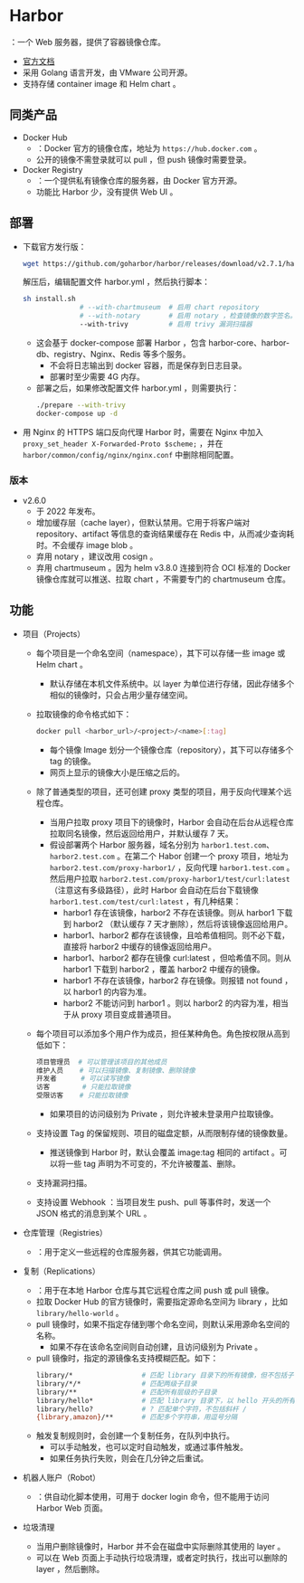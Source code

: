 # Harbor

：一个 Web 服务器，提供了容器镜像仓库。
- [官方文档](https://goharbor.io/docs/2.2.0/)
- 采用 Golang 语言开发，由 VMware 公司开源。
- 支持存储 container image 和 Helm chart 。

## 同类产品

- Docker Hub
  - ：Docker 官方的镜像仓库，地址为 `https://hub.docker.com` 。
  - 公开的镜像不需登录就可以 pull ，但 push 镜像时需要登录。
- Docker Registry
  - ：一个提供私有镜像仓库的服务器，由 Docker 官方开源。
  - 功能比 Harbor 少，没有提供 Web UI 。

## 部署

- 下载官方发行版：
  ```sh
  wget https://github.com/goharbor/harbor/releases/download/v2.7.1/harbor-online-installer-v2.7.1.tgz
  ```
  解压后，编辑配置文件 harbor.yml ，然后执行脚本：
  ```sh
  sh install.sh
                # --with-chartmuseum  # 启用 chart repository
                # --with-notary       # 启用 notary ，检查镜像的数字签名。这需要 Harbor 采用 HTTPS
                --with-trivy          # 启用 trivy 漏洞扫描器
  ```
  - 这会基于 docker-compose 部署 Harbor ，包含 harbor-core、harbor-db、registry、Nginx、Redis 等多个服务。
    - 不会将日志输出到 docker 容器，而是保存到日志目录。
    - 部署时至少需要 4G 内存。
  - 部署之后，如果修改配置文件 harbor.yml ，则需要执行：
    ```sh
    ./prepare --with-trivy
    docker-compose up -d
    ```
- 用 Nginx 的 HTTPS 端口反向代理 Harbor 时，需要在 Nginx 中加入 `proxy_set_header X-Forwarded-Proto $scheme;` ，并在 `harbor/common/config/nginx/nginx.conf` 中删除相同配置。

### 版本

- v2.6.0
  - 于 2022 年发布。
  - 增加缓存层（cache layer），但默认禁用。它用于将客户端对 repository、artifact 等信息的查询结果缓存在 Redis 中，从而减少查询耗时。不会缓存 image blob 。
  - 弃用 notary ，建议改用 cosign 。
  - 弃用 chartmuseum 。因为 helm v3.8.0 连接到符合 OCI 标准的 Docker 镜像仓库就可以推送、拉取 chart ，不需要专门的 chartmuseum 仓库。

## 功能

- 项目（Projects）
  - 每个项目是一个命名空间（namespace），其下可以存储一些 image 或 Helm chart 。
    - 默认存储在本机文件系统中。以 layer 为单位进行存储，因此存储多个相似的镜像时，只会占用少量存储空间。
  - 拉取镜像的命令格式如下：
    ```sh
    docker pull <harbor_url>/<project>/<name>[:tag]
    ```
    - 每个镜像 Image 划分一个镜像仓库（repository），其下可以存储多个 tag 的镜像。
    - 网页上显示的镜像大小是压缩之后的。

  - 除了普通类型的项目，还可创建 proxy 类型的项目，用于反向代理某个远程仓库。
    - 当用户拉取 proxy 项目下的镜像时，Harbor 会自动在后台从远程仓库拉取同名镜像，然后返回给用户，并默认缓存 7 天。
    - 假设部署两个 Harbor 服务器，域名分别为 `harbor1.test.com`、`harbor2.test.com` 。在第二个 Habor 创建一个 proxy 项目，地址为 `harbor2.test.com/proxy-harbor1/` ，反向代理 `harbor1.test.com` 。然后用户拉取 `harbor2.test.com/proxy-harbor1/test/curl:latest` （注意这有多级路径），此时 Harbor 会自动在后台下载镜像 `harbor1.test.com/test/curl:latest` ，有几种结果：
      - harbor1 存在该镜像，harbor2 不存在该镜像。则从 harbor1 下载到 harbor2 （默认缓存 7 天才删除），然后将该镜像返回给用户。
      - harbor1、harbor2 都存在该镜像，且哈希值相同。则不必下载，直接将 harbor2 中缓存的镜像返回给用户。
      - harbor1、harbor2 都存在镜像 curl:latest ，但哈希值不同。则从 harbor1 下载到 harbor2 ，覆盖 harbor2 中缓存的镜像。
      - harbor1 不存在该镜像，harbor2 存在镜像。则报错 not found ，以 harbor1 的内容为准。
      - harbor2 不能访问到 harbor1 。则以 harbor2 的内容为准，相当于从 proxy 项目变成普通项目。

  - 每个项目可以添加多个用户作为成员，担任某种角色。角色按权限从高到低如下：
    ```sh
    项目管理员  # 可以管理该项目的其他成员
    维护人员    # 可以扫描镜像、复制镜像、删除镜像
    开发者      # 可以读写镜像
    访客        # 只能拉取镜像
    受限访客    # 只能拉取镜像
    ```
    - 如果项目的访问级别为 Private ，则允许被未登录用户拉取镜像。

  - 支持设置 Tag 的保留规则、项目的磁盘定额，从而限制存储的镜像数量。
    - 推送镜像到 Harbor 时，默认会覆盖 image:tag 相同的 artifact 。可以将一些 tag 声明为不可变的，不允许被覆盖、删除。
  - 支持漏洞扫描。
  - 支持设置 Webhook ：当项目发生 push、pull 等事件时，发送一个 JSON 格式的消息到某个 URL 。

- 仓库管理（Registries）
  - ：用于定义一些远程的仓库服务器，供其它功能调用。

- 复制（Replications）
  - ：用于在本地 Harbor 仓库与其它远程仓库之间 push 或 pull 镜像。
  - 拉取 Docker Hub 的官方镜像时，需要指定源命名空间为 library ，比如 `library/hello-world` 。
  - pull 镜像时，如果不指定存储到哪个命名空间，则默认采用源命名空间的名称。
    - 如果不存在该命名空间则自动创建，且访问级别为 Private 。
  - pull 镜像时，指定的源镜像名支持模糊匹配。如下：
    ```sh
    library/*                 # 匹配 library 目录下的所有镜像，但不包括子目录
    library/*/*               # 匹配两级子目录
    library/**                # 匹配所有层级的子目录
    library/hello*            # 匹配 library 目录下，以 hello 开头的所有镜像
    library/hello?            # ? 匹配单个字符，不包括斜杆 /
    {library,amazon}/**       # 匹配多个字符串，用逗号分隔
    ```
  - 触发复制规则时，会创建一个复制任务，在队列中执行。
    - 可以手动触发，也可以定时自动触发，或通过事件触发。
    - 如果任务执行失败，则会在几分钟之后重试。

- 机器人账户（Robot）
  - ：供自动化脚本使用，可用于 docker login 命令，但不能用于访问 Harbor Web 页面。

- 垃圾清理
  - 当用户删除镜像时，Harbor 并不会在磁盘中实际删除其使用的 layer 。
  - 可以在 Web 页面上手动执行垃圾清理，或者定时执行，找出可以删除的 layer ，然后删除。
